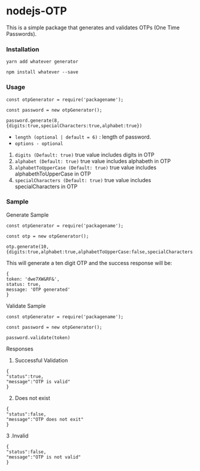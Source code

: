 # nodejs-OTP

This is a simple package that generates and validates OTPs (One Time Passwords).

### Installation

```
yarn add whatever generator

npm install whatever --save

```

### Usage

```
const otpGenerator = require('packagename');

const password = new otpGenerator();

password.generate(8,{digits:true,specialCharacters:true,alphabet:true})

```

- `length (optional | default = 6)` : length of password.
- `options - optional`
 1. `digits (Default: true)` true value includes digits in OTP
 2. `alphabet (Default: true)` true value includes alphabeth in OTP
 3. `alphabetToUpperCase (Default: true)` true value includes alphabethToUpperCase in OTP
 4. `specialCharacters (Default: true)` true value includes specialCharacters in OTP
 
 
 ### Sample
 
Generate Sample
 ```
const otpGenerator = require('packagename');

const otp = new otpGenerator();

otp.generate(10,{digits:true,alphabet:true,alphabetToUpperCase:false,specialCharacters:true})

 ```
 
This will generate a ten digit OTP and the success response will be:
 
 ```
{
token: 'dwe7XW&RF&',
status: true,
message: 'OTP generated'
}
 
 ```
 
 
 Validate Sample
 
 ```
const otpGenerator = require('packagename');

const password = new otpGenerator();
 
password.validate(token)
 
 ```
 
 Responses
 
1. Successful Validation
 
```
{
"status":true,
"message":"OTP is valid"
}
```

2. Does not exist

```
{
"status":false,
"message":"OTP does not exit"
}
```

3 .Invalid

```
{
"status":false,
"message":"OTP is not valid"
}
```
